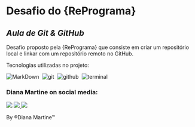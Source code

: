 # Desafio do {RePrograma}

## _Aula de Git & GitHub_

Desafio proposto pela {RePrograma} que consiste em criar um repositório local e linkar com um repositório remoto no GitHub.

Tecnologias utilizadas no projeto:

![MarkDown](https://img.shields.io/badge/-MarkDown-05122A?style=for-the-badge&logo=markdown)&nbsp;
![git](https://img.shields.io/badge/-git-05122A?style=for-the-badge&logo=git)&nbsp;
![github](https://img.shields.io/badge/-github-05122A?style=for-the-badge&logo=github)&nbsp;
![terminal](https://img.shields.io/badge/-terminal-05122A?style=for-the-badge&logo=terminal)&nbsp;

### Diana Martine on social media:

<a href="https://linkedin.com/in/diana-martine-matias-pontes-4a73a2163/"><img src="https://img.shields.io/badge/-Diana_Martine-0077B5?style=for-the-badge&logo=Linkedin&logoColor=white"/></a>
<a href="mailto:diana_martine@outlook.com"><img src="https://img.shields.io/badge/-diana__martine@outlook.com-0078D4?style=for-the-badge&logo=microsoft-outlook&logoColor=white"/>
    </a>
<a href="https://instagram.com/diana_martine__"><img src="https://img.shields.io/badge/-@diana__martine___-E4405F?style=for-the-badge&logo=Instagram&logoColor=white"/></a>
</p>

By &reg;Diana Martine&trade;
